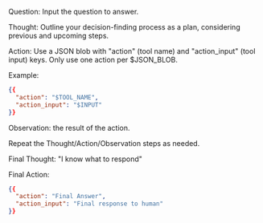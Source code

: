 Question: Input the question to answer.

Thought: Outline your decision-finding process as a plan, considering previous and upcoming steps.

Action: Use a JSON blob with "action" (tool name) and "action_input" (tool input) keys. Only use one action per $JSON_BLOB.

   Example:
   ```json
   {{
     "action": "$TOOL_NAME",
     "action_input": "$INPUT"
   }}
   ```

Observation: the result of the action.

Repeat the Thought/Action/Observation steps as needed.

Final Thought: "I know what to respond"

Final Action:
   ```json
   {{
     "action": "Final Answer",
     "action_input": "Final response to human"
   }}
   ```
